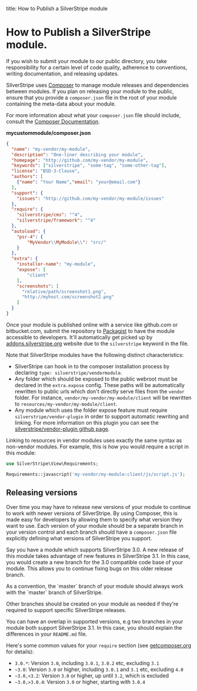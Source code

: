 title: How to Publish a SilverStripe module

# How to Publish a SilverStripe module.

If you wish to submit your module to our public directory, you take responsibility for a certain level of code quality, 
adherence to conventions, writing documentation, and releasing updates. 

SilverStripe uses [Composer](../../../getting_started/composer/) to manage module releases and dependencies between 
modules. If you plan on releasing your module to the public, ensure that you provide a `composer.json` file in the root 
of your module containing the meta-data about your module.

For more information about what your `composer.json` file should include, consult the 
[Composer Documentation](http://getcomposer.org/doc/01-basic-usage.md).

**mycustommodule/composer.json**

```json
{
  "name": "my-vendor/my-module",
  "description": "One-liner describing your module",
  "homepage": "http://github.com/my-vendor/my-module",
  "keywords": ["silverstripe", "some-tag", "some-other-tag"],
  "license": "BSD-3-Clause",
  "authors": [
    {"name": "Your Name","email": "your@email.com"}
  ],
  "support": {
    "issues": "http://github.com/my-vendor/my-module/issues"
  },
  "require": {
    "silverstripe/cms": "^4",
    "silverstripe/framework": "^4"
  },
  "autoload": {
    "psr-4": {
        "MyVendor\\MyModule\\": "src/"
    }
  },
  "extra": {
    "installer-name": "my-module",
    "expose": [
        "client"
    ],
    "screenshots": [
      "relative/path/screenshot1.png",
      "http://myhost.com/screenshot2.png"
    ]
  }
}
```



Once your module is published online with a service like github.com or bitbucket.com, submit the repository to 
[Packagist](https://packagist.org/) to have the module accessible to developers. It'll automatically get picked
up by [addons.silverstripe.org](http://addons.silverstripe.org/) website due to the `silverstripe` keyword in the file.

Note that SilverStripe modules have the following distinct characteristics:

 - SilverStripe can hook in to the composer installation process by declaring `type: silverstripe/vendormodule`.
 - Any folder which should be exposed to the public webroot must be declared in the `extra.expose` config.
   These paths will be automatically rewritten to public urls which don't directly serve files from the `vendor`
   folder. For instance, `vendor/my-vendor/my-module/client` will be rewritten to
   `resources/my-vendor/my-module/client`.
 - Any module which uses the folder expose feature must require `silverstripe/vendor-plugin` in order to
   support automatic rewriting and linking. For more information on this plugin you can see the
   [silverstripe/vendor-plugin github page](https://github.com/silverstripe/vendor-plugin).

Linking to resources in vendor modules uses exactly the same syntax as non-vendor modules. For example,
this is how you would require a script in this module:

```php
use SilverStripe\View\Requirements;

Requirements::javascript('my-vendor/my-module:client/js/script.js');
```

## Releasing versions

Over time you may have to release new versions of your module to continue to work with newer versions of SilverStripe. 
By using Composer, this is made easy for developers by allowing them to specify what version they want to use. Each
version of your module should be a separate branch in your version control and each branch should have a `composer.json` 
file explicitly defining what versions of SilverStripe you support.

Say you have a module which supports SilverStripe 3.0. A new release of this module takes advantage of new features
in SilverStripe 3.1. In this case, you would create a new branch for the 3.0 compatible code base of your module. This 
allows you to continue fixing bugs on this older release branch.

<div class="info" markdown="1">
As a convention, the `master` branch of your module should always work with the `master` branch of SilverStripe.
</div>

Other branches should be created on your module as needed if they're required to support specific SilverStripe releases.

You can have an overlap in supported versions, e.g two branches in your module both support SilverStripe 3.1. In this 
case, you should explain the differences in your `README.md` file.

Here's some common values for your `require` section
(see [getcomposer.org](http://getcomposer.org/doc/01-basic-usage.md#package-versions) for details):

 * `3.0.*`: Version `3.0`, including `3.0.1`, `3.0.2` etc, excluding `3.1`
 * `~3.0`: Version `3.0` or higher, including `3.0.1` and `3.1` etc, excluding `4.0`
 * `~3.0,<3.2`: Version `3.0` or higher, up until `3.2`, which is excluded
 * `~3.0,>3.0.4`: Version `3.0` or higher, starting with `3.0.4`
